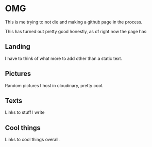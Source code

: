 # OMG 
This is me trying to not die and making a github page in the process.

This has turned out pretty good honestly, as of right now the page has: 

## Landing

I have to think of what more to add other than a static text. 

## Pictures

Random pictures I host in cloudinary, pretty cool. 

## Texts

Links to stuff I write

## Cool things

Links to cool things overall. 
